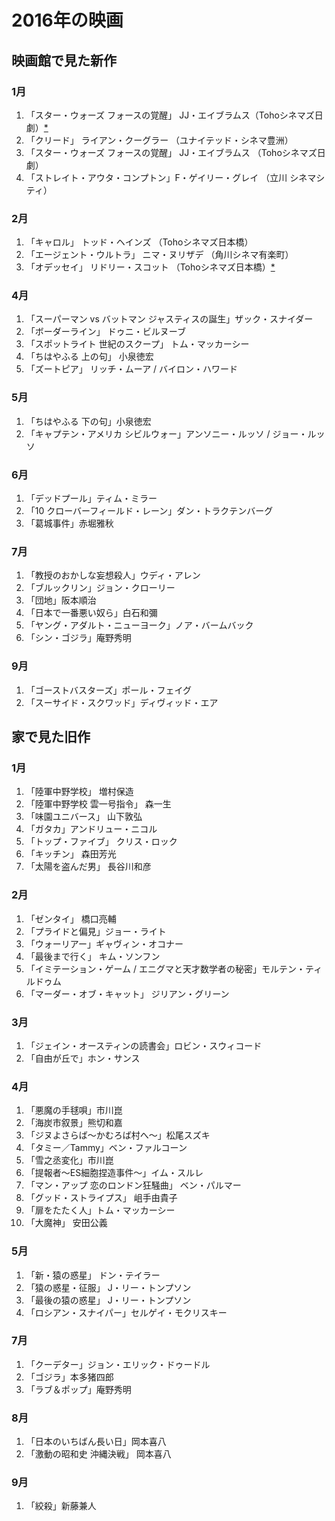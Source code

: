 # 2016年の映画

## 映画館で見た新作

### 1月

1. 「スター・ウォーズ フォースの覚醒」 JJ・エイブラムス（Tohoシネマズ日劇）[*](http://dump.isbsh.asia/post/137815160683)
2. 「クリード」 ライアン・クーグラー （ユナイテッド・シネマ豊洲）
3. 「スター・ウォーズ フォースの覚醒」  JJ・エイブラムス （Tohoシネマズ日劇）
4. 「ストレイト・アウタ・コンプトン」F・ゲイリー・グレイ （立川 シネマシティ）

### 2月

1. 「キャロル」 トッド・ヘインズ （Tohoシネマズ日本橋）
2. 「エージェント・ウルトラ」 ニマ・ヌリザデ （角川シネマ有楽町）
3. 「オデッセイ」 リドリー・スコット （Tohoシネマズ日本橋）[*](http://dump.isbsh.asia/post/140269862958)


### 4月

1. 「スーパーマン vs バットマン ジャスティスの誕生」ザック・スナイダー
2. 「ボーダーライン」 ドゥニ・ビルヌーブ
3. 「スポットライト 世紀のスクープ」 トム・マッカーシー
4. 「ちはやふる 上の句」 小泉徳宏
5. 「ズートピア」 リッチ・ムーア / バイロン・ハワード

### 5月
1. 「ちはやふる 下の句」小泉徳宏
2. 「キャプテン・アメリカ シビルウォー」アンソニー・ルッソ / ジョー・ルッソ

### 6月
1. 「デッドプール」ティム・ミラー
2. 「10 クローバーフィールド・レーン」ダン・トラクテンバーグ 
3. 「葛城事件」赤堀雅秋


### 7月

1. 「教授のおかしな妄想殺人」ウディ・アレン
2. 「ブルックリン」ジョン・クローリー
3. 「団地」阪本順治
4. 「日本で一番悪い奴ら」白石和彌
5. 「ヤング・アダルト・ニューヨーク」ノア・バームバック
6. 「シン・ゴジラ」庵野秀明


### 9月

1. 「ゴーストバスターズ」ポール・フェイグ
2. 「スーサイド・スクワッド」ディヴィッド・エア




## 家で見た旧作

### 1月

1. 「陸軍中野学校」  増村保造
2. 「陸軍中野学校 雲一号指令」 森一生
3. 「味園ユニバース」 山下敦弘
4. 「ガタカ」アンドリュー・ニコル
5. 「トップ・ファイブ」 クリス・ロック
6. 「キッチン」 森田芳光
7. 「太陽を盗んだ男」 長谷川和彦

### 2月

1. 「ゼンタイ」 橋口亮輔
2. 「プライドと偏見」ジョー・ライト
3. 「ウォーリアー」ギャヴィン・オコナー
4. 「最後まで行く」 キム・ソンフン
5. 「イミテーション・ゲーム / エニグマと天才数学者の秘密」モルテン・ティルドゥム
6. 「マーダー・オブ・キャット」 ジリアン・グリーン

### 3月

1. 「ジェイン・オースティンの読書会」ロビン・スウィコード
2. 「自由が丘で」ホン・サンス

### 4月

1. 「悪魔の手毬唄」市川崑
2. 「海炭市叙景」熊切和嘉
3. 「ジヌよさらば〜かむろば村へ〜」松尾スズキ
4. 「タミー／Tammy」ベン・ファルコーン
5. 「雪之丞変化」市川崑
6. 「提報者～ES細胞捏造事件～」イム・スルレ
7. 「マン・アップ 恋のロンドン狂騒曲」 ベン・パルマー
8. 「グッド・ストライプス」 岨手由貴子
9. 「扉をたたく人」トム・マッカーシー
10. 「大魔神」 安田公義

###  5月

1. 「新・猿の惑星」 ドン・テイラー
2. 「猿の惑星・征服」 J・リー・トンプソン
3. 「最後の猿の惑星」 J・リー・トンプソン
4. 「ロシアン・スナイパー」セルゲイ・モクリスキー

### 7月

1. 「クーデター」ジョン・エリック・ドゥードル
2. 「ゴジラ」本多猪四郎
3. 「ラブ＆ポップ」庵野秀明

### 8月

1. 「日本のいちばん長い日」岡本喜八
2. 「激動の昭和史 沖縄決戦」 岡本喜八

### 9月

1. 「絞殺」新藤兼人